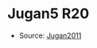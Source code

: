 <a name="material" />

# Jugan5 R20
<script type="application/ld+json">
  {
    "@context": "https://schema.org/",
    "@type": "ChemicalSubstance",
    "http://purl.org/dc/terms/conformsTo":
      {
        "@type": "CreativeWork",
        "@id": "https://bioschemas.org/profiles/ChemicalSubstance/0.4-RELEASE/"
      },
    "@id": "https://egonw.github.io/nanowiki/nanowiki105.html#material",
    "name": "Jugan5 R20",
    "sameAs": "http://127.0.0.1/mediawiki/index.php/Special:URIResolver/Jugan5_R20"
  }
</script>


* Source: [Jugan2011](Jugan2011.md)

